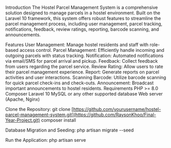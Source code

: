 Introduction
The Hostel Parcel Management System is a comprehensive solution designed to manage parcels in a hostel environment. Built on the Laravel 10 framework, this system offers robust features to streamline the parcel management process, including user management, parcel tracking, notifications, feedback, review ratings, reporting, barcode scanning, and announcements.

Features
User Management: Manage hostel residents and staff with role-based access control.
Parcel Management: Efficiently handle incoming and outgoing parcels with status tracking.
Notification: Automated notifications via email/SMS for parcel arrival and pickup.
Feedback: Collect feedback from users regarding the parcel service.
Review Rating: Allow users to rate their parcel management experience.
Report: Generate reports on parcel activities and user interactions.
Scanning Barcode: Utilize barcode scanning for quick parcel check-ins and check-outs.
Announcement: Broadcast important announcements to hostel residents.
Requirements
PHP >= 8.0
Composer
Laravel 10
MySQL or any other supported database
Web server (Apache, Nginx)

Clone the Repository:
git clone [https://github.com/yourusername/hostel-parcel-management-system.git](https://github.com/RaysonKhoo/Final-Year-Project.git)
composer install

Database Migration and Seeding:
php artisan migrate --seed


Run the Application:
php artisan serve

